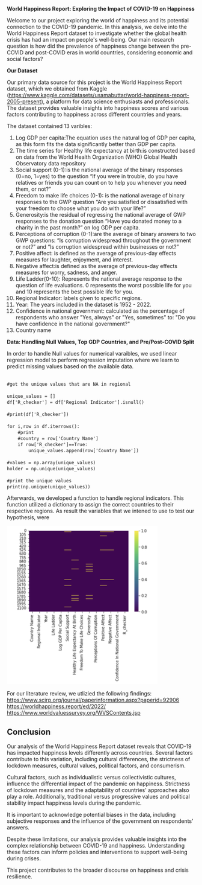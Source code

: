 **World Happiness Report: Exploring the Impact of COVID-19 on Happiness**

Welcome to our project exploring the world of happiness and its potential connection to the COVID-19 pandemic. In this analysis, we delve into the World Happiness Report dataset to investigate whether the global health crisis has had an impact on people's well-being. Our main research question is how did the prevalence of happiness change between the pre-COVID and post-COVID eras in world countries, considering economic and social factors? 

**Our Dataset**


Our primary data source for this project is the World Happiness Report dataset, which we obtained from Kaggle (https://www.kaggle.com/datasets/usamabuttar/world-happiness-report-2005-present), a platform for data science enthusiasts and professionals. The dataset provides valuable insights into happiness scores and various factors contributing to happiness across different countries and years.

The dataset contained 13 varibles:
1. Log GDP per capita:The equation uses the natural log of GDP per capita, as this form fits the data significantly better than GDP per capita.
2. The time series for Healthy life expectancy at birth:is constructed based on data from the World Health Organization (WHO) Global Health Observatory data repository
3. Social support (0-1):is the national average of the binary responses (0=no, 1=yes) to the question “If you were in trouble, do you have relatives or friends you can count on to help you whenever you need them, or not?”
4. Freedom to make life choices (0-1): is the national average of binary responses to the GWP question “Are you satisfied or dissatisfied with your freedom to choose what you do with your life?”
5. Generosity:is the residual of regressing the national average of GWP responses to the donation question “Have you donated money to a charity in the past month?” on log GDP per capita.
6. Perceptions of corruption (0-1):are the average of binary answers to two GWP questions: “Is corruption widespread throughout the government or not?” and “Is corruption widespread within businesses or not?”
7. Positive affect: is defined as the average of previous-day effects measures for laughter, enjoyment, and interest. 
8. Negative affect:is defined as the average of previous-day effects measures for worry, sadness, and anger.
9. Life Ladder(0-10): Represents the national average response to the question of life evaluations. 0 represents the worst possible life for you and 10 represents the best possible life for you. 
10. Regional Indicator: labels given to specific regions. 
11. Year: The years included in the dataset is 1952 - 2022.
12. Confidence in national government: calculated as the percentage of respondents who answer "Yes, always" or "Yes, sometimes" to: "Do you have confidence in the national government?"
13. Country name 


**Data: Handling Null Values, Top GDP Countries, and Pre/Post-COVID Split**


In order to handle Null values for numerical varaibles, we used linear regression model to perform regression imputation where we learn to predict missing values based on the available data.

``` import re 

#get the unique values that are NA in regional

unique_values = []
df['R_checker'] = df['Regional Indicator'].isnull()

#print(df['R_checker'])

for i,row in df.iterrows():
    #print
    #country = row['Country Name']
    if row['R_checker']==True:
        unique_values.append(row['Country Name'])
    
#values = np.array(unique_values)
holder = np.unique(unique_values)

#print the unique values
print(np.unique(unique_values))
```
Afterwards, we developed a function to handle regional indicators. This function utilized a dictionary to assign the correct countries to their respective regions. As result the variables that we intened to use to test our hypothesis, were 


<img src="clear.png" alt="Missing Values Dataset" width="400">




For our literature review, we utlizied the following findings:
https://www.scirp.org/journal/paperinformation.aspx?paperid=92906
https://worldhappiness.report/ed/2022/
https://www.worldvaluessurvey.org/WVSContents.jsp

## Conclusion

Our analysis of the World Happiness Report dataset reveals that COVID-19 has impacted happiness levels differently across countries. Several factors contribute to this variation, including cultural differences, the strictness of lockdown measures, cultural values, political factors, and consumerism.

Cultural factors, such as individualistic versus collectivistic cultures, influence the differential impact of the pandemic on happiness. Strictness of lockdown measures and the adaptability of countries' approaches also play a role. Additionally, traditional versus progressive values and political stability impact happiness levels during the pandemic. 

It is important to acknowledge potential biases in the data, including subjective responses and the influence of the government on respondents' answers.

Despite these limitations, our analysis provides valuable insights into the complex relationship between COVID-19 and happiness. Understanding these factors can inform policies and interventions to support well-being during crises.

This project contributes to the broader discourse on happiness and crisis resilience.


